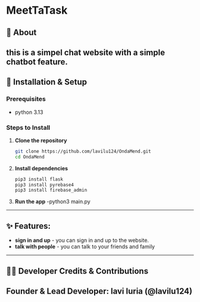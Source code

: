 # MeetTaTask

## 📖 About 
this is a simpel chat website with a simple chatbot feature.
---

## 🚀 Installation & Setup

### Prerequisites
- python 3.13

### Steps to Install
1. **Clone the repository**
   ```bash
   git clone https://github.com/lavilu124/OndaMend.git
   cd OndaMend
   ```
2. **Install dependencies**
   ```bash
   pip3 install flask
   pip3 install pyrebase4
   pip3 install firebase_admin
   ```
3. **Run the app**
   -python3 main.py

---

## ✨ Features:
- **sign in and up** - you can sign in and up to the website.
- **talk with people** - you can talk to your friends and family
---


## 👨‍💻 Developer Credits & Contributions
**Founder & Lead Developer:** lavi luria (@lavilu124)  
---
